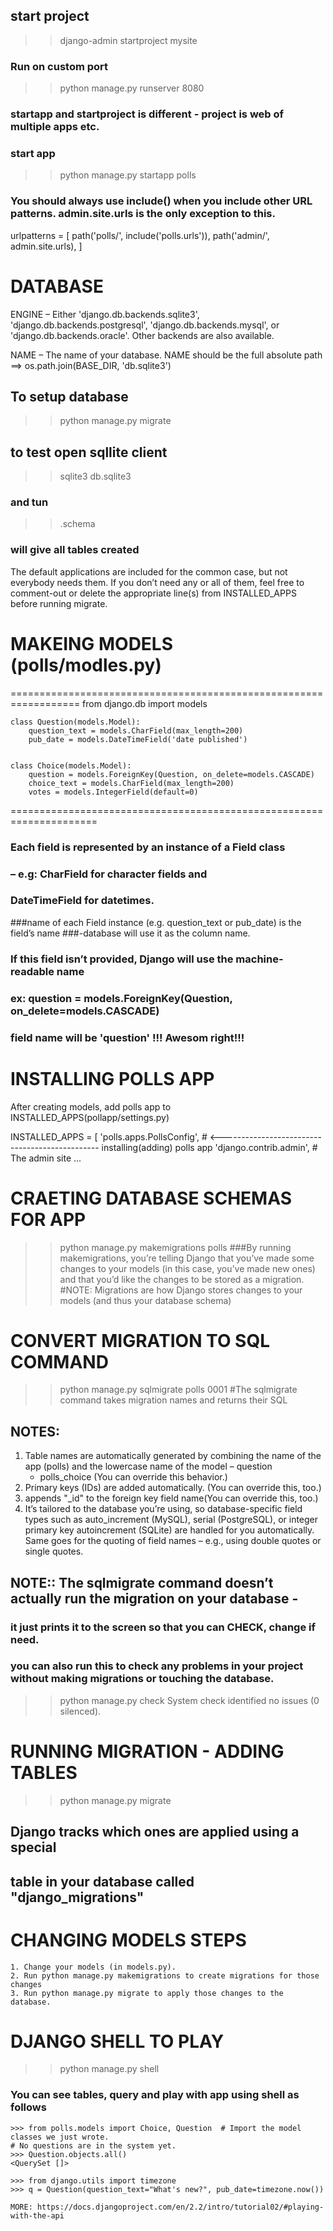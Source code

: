 ## start project
>> django-admin startproject mysite

### Run on custom port
>> python manage.py runserver 8080

### startapp and startproject is different - project is web of multiple apps etc.
### start app
>> python manage.py startapp polls

### You should always use include() when you include other URL patterns. admin.site.urls is the only exception to this.
urlpatterns = [
    path('polls/', include('polls.urls')),
    path('admin/', admin.site.urls),
]

# DATABASE
ENGINE – Either 'django.db.backends.sqlite3', 'django.db.backends.postgresql', 'django.db.backends.mysql', or 'django.db.backends.oracle'. Other backends are also available.

NAME – The name of your database. NAME should be the full absolute path ==> os.path.join(BASE_DIR, 'db.sqlite3')

## To setup database
>> python manage.py migrate

## to test open sqllite client
>> sqlite3 db.sqlite3
### and tun
>> .schema 
### will give all  tables created

The default applications are included for the common case, but not everybody needs them. If you don’t need any or all of them, feel free to comment-out or delete the appropriate line(s) from INSTALLED_APPS before running migrate. 


# MAKEING MODELS (polls/modles.py)
==================================================================
    from django.db import models

    class Question(models.Model):
        question_text = models.CharField(max_length=200)
        pub_date = models.DateTimeField('date published')


    class Choice(models.Model):
        question = models.ForeignKey(Question, on_delete=models.CASCADE)
        choice_text = models.CharField(max_length=200)
        votes = models.IntegerField(default=0)
=====================================================================
### Each field is represented by an instance of a Field class 
### – e.g:  CharField     for character fields and 
###         DateTimeField for datetimes. 

###name of each Field instance (e.g. question_text or pub_date) is the field’s name
###-database will use it as the column name.

### If this field isn’t provided, Django will use the machine-readable name
### ex:  question = models.ForeignKey(Question, on_delete=models.CASCADE)
### field name will be 'question' !!! Awesom right!!!


# INSTALLING POLLS APP
After creating models, add polls app to INSTALLED_APPS(pollapp/settings.py)

INSTALLED_APPS = [
    'polls.apps.PollsConfig', # <----------------------------------------------- installing(adding) polls app
    'django.contrib.admin', # The admin site
    ...


# CRAETING DATABASE SCHEMAS FOR APP
>> python manage.py makemigrations polls
###By running makemigrations, you’re telling Django that you’ve made some changes to your models (in this case, you’ve made new ones) and that you’d like the changes to be stored as a migration.
#NOTE: Migrations are how Django stores changes to your models (and thus your database schema)

# CONVERT MIGRATION TO SQL COMMAND
>> python manage.py sqlmigrate polls 0001
#The sqlmigrate command takes migration names and returns their SQL

## NOTES:
1. Table names are automatically generated by combining the name of the app (polls) and the lowercase name of the model – question 
    - polls_choice (You can override this behavior.)
2. Primary keys (IDs) are added automatically. (You can override this, too.)
3.  appends "_id" to the foreign key field name(You can override this, too.)
4. It’s tailored to the database you’re using, so database-specific field types such as auto_increment (MySQL), serial (PostgreSQL), or integer primary key autoincrement (SQLite) are handled for you automatically. Same goes for the quoting of field names – e.g., using double quotes or single quotes.

## NOTE:: The sqlmigrate command doesn’t actually run the migration on your database - 
### it just prints it to the screen so that you can CHECK, change if need.

### you can also run this to check any problems in your project without making migrations or touching the database.
>> python manage.py check
> System check identified no issues (0 silenced).

# RUNNING MIGRATION - ADDING TABLES
>> python manage.py migrate


## Django tracks which ones are applied using a special 
## table in your database called "django_migrations"


# CHANGING MODELS STEPS
    1. Change your models (in models.py).
    2. Run python manage.py makemigrations to create migrations for those changes
    3. Run python manage.py migrate to apply those changes to the database.


# DJANGO SHELL TO PLAY
>> python manage.py shell
### You can see tables, query and play with app using shell as follows
    >>> from polls.models import Choice, Question  # Import the model classes we just wrote.
    # No questions are in the system yet.
    >>> Question.objects.all()
    <QuerySet []>

    >>> from django.utils import timezone
    >>> q = Question(question_text="What's new?", pub_date=timezone.now())

    MORE: https://docs.djangoproject.com/en/2.2/intro/tutorial02/#playing-with-the-api



